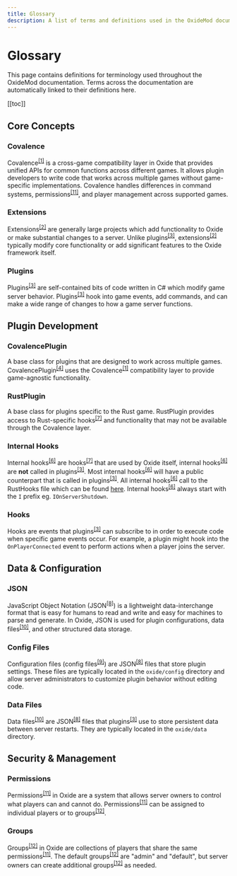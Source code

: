 ```yaml
---
title: Glossary
description: A list of terms and definitions used in the OxideMod documentation.
---
```


# Glossary

This page contains definitions for terminology used throughout the OxideMod documentation. Terms across the documentation are automatically linked to their definitions here.

[[toc]]

## Core Concepts

### Covalence

Covalence<sup><a href="/glossary#covalence">[1]</a></sup> is a cross-game compatibility layer in Oxide that provides unified APIs for common functions across different games. It allows plugin developers to write code that works across multiple games without game-specific implementations. Covalence handles differences in command systems, permissions<sup><a href="/glossary#permissions">[11]</a></sup>, and player management across supported games.

### Extensions

Extensions<sup><a href="/glossary#extensions">[2]</a></sup> are generally large projects which add functionality to Oxide or make substantial changes to a server. Unlike plugins<sup><a href="/glossary#plugins">[3]</a></sup>, extensions<sup><a href="/glossary#extensions">[2]</a></sup> typically modify core functionality or add significant features to the Oxide framework itself.

### Plugins

Plugins<sup><a href="/glossary#plugins">[3]</a></sup> are self-contained bits of code written in C# which modify game server behavior. Plugins<sup><a href="/glossary#plugins">[3]</a></sup> hook into game events, add commands, and can make a wide range of changes to how a game server functions.

## Plugin Development

### CovalencePlugin

A base class for plugins that are designed to work across multiple games. CovalencePlugin<sup><a href="/glossary#covalenceplugin">[4]</a></sup> uses the Covalence<sup><a href="/glossary#covalence">[1]</a></sup> compatibility layer to provide game-agnostic functionality.

### RustPlugin

A base class for plugins specific to the Rust game. RustPlugin provides access to Rust-specific hooks<sup><a href="/glossary#hooks">[7]</a></sup> and functionality that may not be available through the Covalence layer.

### Internal Hooks

Internal hooks<sup><a href="/glossary#internal-hooks">[6]</a></sup> are hooks<sup><a href="/glossary#hooks">[7]</a></sup> that are used by Oxide itself, internal hooks<sup><a href="/glossary#internal-hooks">[6]</a></sup> are **not** called in plugins<sup><a href="/glossary#plugins">[3]</a></sup>.
Most internal hooks<sup><a href="/glossary#internal-hooks">[6]</a></sup> will have a public counterpart that is called in plugins<sup><a href="/glossary#plugins">[3]</a></sup>.
All internal hooks<sup><a href="/glossary#internal-hooks">[6]</a></sup> call to the RustHooks file which can be found [here](https://github.com/OxideMod/Oxide.Rust/blob/develop/src/RustHooks.cs).
Internal hooks<sup><a href="/glossary#internal-hooks">[6]</a></sup> always start with the `I` prefix eg. `IOnServerShutdown`.

### Hooks

Hooks are events that plugins<sup><a href="/glossary#plugins">[3]</a></sup> can subscribe to in order to execute code when specific game events occur. For example, a plugin might hook into the `OnPlayerConnected` event to perform actions when a player joins the server.

## Data & Configuration

### JSON

JavaScript Object Notation (JSON<sup><a href="/glossary#json">[8]</a></sup>) is a lightweight data-interchange format that is easy for humans to read and write and easy for machines to parse and generate. In Oxide, JSON is used for plugin configurations, data files<sup><a href="/glossary#data-files">[10]</a></sup>, and other structured data storage.

### Config Files

Configuration files (config files<sup><a href="/glossary#config-files">[9]</a></sup>) are JSON<sup><a href="/glossary#json">[8]</a></sup> files that store plugin settings. These files are typically located in the `oxide/config` directory and allow server administrators to customize plugin behavior without editing code.

### Data Files

Data files<sup><a href="/glossary#data-files">[10]</a></sup> are JSON<sup><a href="/glossary#json">[8]</a></sup> files that plugins<sup><a href="/glossary#plugins">[3]</a></sup> use to store persistent data between server restarts. They are typically located in the `oxide/data` directory.

## Security & Management

### Permissions

Permissions<sup><a href="/glossary#permissions">[11]</a></sup> in Oxide are a system that allows server owners to control what players can and cannot do. Permissions<sup><a href="/glossary#permissions">[11]</a></sup> can be assigned to individual players or to groups<sup><a href="/glossary#groups">[12]</a></sup>.

### Groups

Groups<sup><a href="/glossary#groups">[12]</a></sup> in Oxide are collections of players that share the same permissions<sup><a href="/glossary#permissions">[11]</a></sup>. The default groups<sup><a href="/glossary#groups">[12]</a></sup> are "admin" and "default", but server owners can create additional groups<sup><a href="/glossary#groups">[12]</a></sup> as needed.
